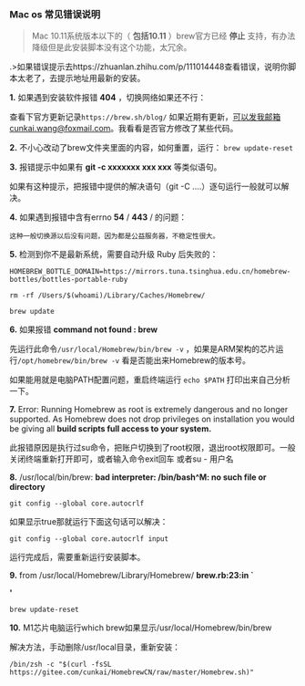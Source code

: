 ### Mac os 常见错误说明

> Mac 10.11系统版本以下的（ **包括10.11** ）brew官方已经 **停止** 支持，有办法降级但是此安装脚本没有这个功能，太冗余。 

.>如果错误提示去https://zhuanlan.zhihu.com/p/111014448查看错误，说明你脚本太老了，去提示地址用最新的安装。


 **1.** 如果遇到安装软件报错 **404** ，切换网络如果还不行：

查看下官方更新记录` https://brew.sh/blog/ ` 如果近期有更新，可以发我邮箱cunkai.wang@foxmail.com。我看看是否官方修改了某些代码。

**2.** 不小心改动了brew文件夹里面的内容，如何重置，运行：
`brew update-reset`

**3.** 报错提示中如果有  **git -c xxxxxxx xxx xxx**  等类似语句。

  如果有这种提示，把报错中提供的解决语句（git -C ....）逐句运行一般就可以解决。

**4.** 如果遇到报错中含有errno  **54**  /  **443**  / 的问题：

    这种一般切换源以后没有问题，因为都是公益服务器，不稳定性很大。

**5.** 检测到你不是最新系统，需要自动升级 Ruby 后失败的：


```
HOMEBREW_BOTTLE_DOMAIN=https://mirrors.tuna.tsinghua.edu.cn/homebrew-bottles/bottles-portable-ruby

rm -rf /Users/$(whoami)/Library/Caches/Homebrew/

brew update
```

**6.** 如果报错  **command not found : brew** 

先运行此命令`/usr/local/Homebrew/bin/brew -v` ，如果是ARM架构的芯片运行`/opt/homebrew/bin/brew -v` 看是否能出来Homebrew的版本号。

如果能用就是电脑PATH配置问题，重启终端运行 `echo $PATH` 打印出来自己分析一下。

 **7.** Error: Running Homebrew as root is extremely dangerous and no longer supported.
As Homebrew does not drop privileges on installation you would be giving all
 **build scripts full access to your system.** 

   此报错原因是执行过su命令，把账户切换到了root权限，退出root权限即可。一般关闭终端重新打开即可，或者输入命令exit回车 或者su - 用户名

 **8.** /usr/local/bin/brew:  **bad interpreter: /bin/bash^M: no such file or directory** 

`git config --global core.autocrlf`

如果显示true那就运行下面这句话可以解决：

`git config --global core.autocrlf input`

运行完成后，需要重新运行安装脚本。

 **9.** from /usr/local/Homebrew/Library/Homebrew/ **brew.rb:23:in `<main>'** 

`brew update-reset`

 **10.** M1芯片电脑运行which brew如果显示/usr/local/Homebrew/bin/brew

解决方法，手动删除/usr/local目录，重新安装：

```
/bin/zsh -c "$(curl -fsSL https://gitee.com/cunkai/HomebrewCN/raw/master/Homebrew.sh)"

```
